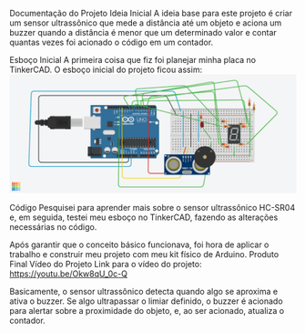 Documentação do Projeto
Ideia Inicial
A ideia base para este projeto é criar um sensor ultrassônico que mede a distância até um objeto e aciona um buzzer quando a distância é menor que um determinado valor e contar quantas vezes foi acionado o código em um contador.

Esboço Inicial
A primeira coisa que fiz foi planejar minha placa no TinkerCAD. O esboço inicial do projeto ficou assim:
<img src="supermercado_sim.png">



Código
Pesquisei para aprender mais sobre o sensor ultrassônico HC-SR04 e, em seguida, testei meu esboço no TinkerCAD, fazendo as alterações necessárias no código.

Após garantir que o conceito básico funcionava, foi hora de aplicar o trabalho e construir meu projeto com meu kit físico de Arduino.
Produto Final
Vídeo do Projeto
Link para o vídeo do projeto:
https://youtu.be/Okw8qU_0c-Q

Basicamente, o sensor ultrassônico detecta quando algo se aproxima e ativa o buzzer. Se algo ultrapassar o limiar definido, o buzzer é acionado para alertar sobre a proximidade do objeto, e, ao ser acionado, atualiza o contador.

